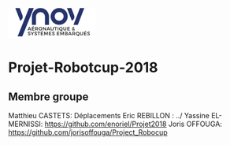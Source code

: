 ![Alt text](https://github.com/enoriel/Projet2018/blob/master/aero.png "Ynov Estei")

# Projet-Robotcup-2018

## Membre groupe
Matthieu CASTETS: Déplacements 
Eric REBILLON : ../
Yassine EL-MERNISSI: https://github.com/enoriel/Projet2018
Joris OFFOUGA: https://github.com/jorisoffouga/Project_Robocup
